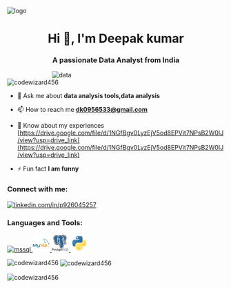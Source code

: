 
![logo](https://github.com/CodeWizard456/codewizard456/blob/main/Deepak.png)
<h1 align="center">Hi 👋, I'm Deepak kumar</h1>
<h3 align="center">A passionate Data Analyst from India</h3>
<img align="right" alt="data" width="400" src="![image](https://github.com/CodeWizard456/codewizard456/assets/128350594/7e2e9f84-5b95-48e7-a35f-02aba1de36d5)"

<p align="left"> <img src="https://komarev.com/ghpvc/?username=codewizard456&label=Profile%20views&color=0e75b6&style=flat" alt="codewizard456" /> </p>

- 💬 Ask me about **data analysis tools,data analysis**

- 📫 How to reach me **dk0956533@gmail.com**

- 📄 Know about my experiences [https://drive.google.com/file/d/1NGfBgv0LyzEjV5od8EPVit7NPsB2W0IJ/view?usp=drive_link](https://drive.google.com/file/d/1NGfBgv0LyzEjV5od8EPVit7NPsB2W0IJ/view?usp=drive_link)

- ⚡ Fun fact **I am funny**

<h3 align="left">Connect with me:</h3>
<p align="left">
<a href="https://linkedin.com/in/linkedin.com/in/p926045257" target="blank"><img align="center" src="https://raw.githubusercontent.com/rahuldkjain/github-profile-readme-generator/master/src/images/icons/Social/linked-in-alt.svg" alt="linkedin.com/in/p926045257" height="30" width="40" /></a>
</p>

<h3 align="left">Languages and Tools:</h3>
<p align="left"> <a href="https://www.microsoft.com/en-us/sql-server" target="_blank" rel="noreferrer"> <img src="https://www.svgrepo.com/show/303229/microsoft-sql-server-logo.svg" alt="mssql" width="40" height="40"/> </a> <a href="https://www.mysql.com/" target="_blank" rel="noreferrer"> <img src="https://raw.githubusercontent.com/devicons/devicon/master/icons/mysql/mysql-original-wordmark.svg" alt="mysql" width="40" height="40"/> </a> <a href="https://www.postgresql.org" target="_blank" rel="noreferrer"> <img src="https://raw.githubusercontent.com/devicons/devicon/master/icons/postgresql/postgresql-original-wordmark.svg" alt="postgresql" width="40" height="40"/> </a> <a href="https://www.python.org" target="_blank" rel="noreferrer"> <img src="https://raw.githubusercontent.com/devicons/devicon/master/icons/python/python-original.svg" alt="python" width="40" height="40"/> </a> </p>

<p><img align="left" src="https://github-readme-stats.vercel.app/api/top-langs?username=codewizard456&show_icons=true&locale=en&layout=compact" alt="codewizard456" /></p>

<p>&nbsp;<img align="center" src="https://github-readme-stats.vercel.app/api?username=codewizard456&show_icons=true&locale=en" alt="codewizard456" /></p>

<p><img align="center" src="https://github-readme-streak-stats.herokuapp.com/?user=codewizard456&" alt="codewizard456" /></p>

